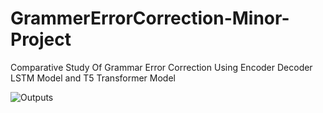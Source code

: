 # GrammerErrorCorrection-Minor-Project

Comparative Study Of Grammar Error Correction Using
Encoder Decoder LSTM Model and T5 Transformer Model

![Outputs](Output_1.png)
